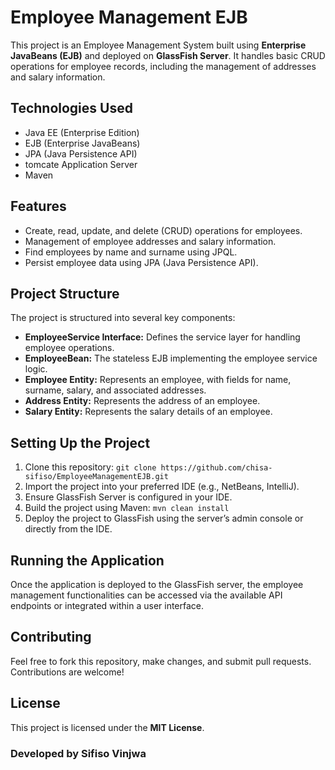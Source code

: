 
<body>

<h1>Employee Management EJB</h1>

<p>This project is an Employee Management System built using <strong>Enterprise JavaBeans (EJB)</strong> and deployed on <strong>GlassFish Server</strong>. It handles basic CRUD operations for employee records, including the management of addresses and salary information.</p>

<h2>Technologies Used</h2>
<ul>
    <li>Java EE (Enterprise Edition)</li>
    <li>EJB (Enterprise JavaBeans)</li>
    <li>JPA (Java Persistence API)</li>
    <li>tomcate Application Server</li>
    <li>Maven</li>
</ul>

<h2>Features</h2>
<ul>
    <li>Create, read, update, and delete (CRUD) operations for employees.</li>
    <li>Management of employee addresses and salary information.</li>
    <li>Find employees by name and surname using JPQL.</li>
    <li>Persist employee data using JPA (Java Persistence API).</li>
</ul>

<h2>Project Structure</h2>
<p>The project is structured into several key components:</p>
<ul>
    <li><strong>EmployeeService Interface:</strong> Defines the service layer for handling employee operations.</li>
    <li><strong>EmployeeBean:</strong> The stateless EJB implementing the employee service logic.</li>
    <li><strong>Employee Entity:</strong> Represents an employee, with fields for name, surname, salary, and associated addresses.</li>
    <li><strong>Address Entity:</strong> Represents the address of an employee.</li>
    <li><strong>Salary Entity:</strong> Represents the salary details of an employee.</li>
</ul>

<h2>Setting Up the Project</h2>
<ol>
    <li>Clone this repository: <code>git clone https://github.com/chisa-sifiso/EmployeeManagementEJB.git</code></li>
    <li>Import the project into your preferred IDE (e.g., NetBeans, IntelliJ).</li>
    <li>Ensure GlassFish Server is configured in your IDE.</li>
    <li>Build the project using Maven: <code>mvn clean install</code></li>
    <li>Deploy the project to GlassFish using the server’s admin console or directly from the IDE.</li>
</ol>

<h2>Running the Application</h2>
<p>Once the application is deployed to the GlassFish server, the employee management functionalities can be accessed via the available API endpoints or integrated within a user interface.</p>

<h2>Contributing</h2>
<p>Feel free to fork this repository, make changes, and submit pull requests. Contributions are welcome!</p>

<h2>License</h2>
<p>This project is licensed under the <strong>MIT License</strong>.</p>
<h3>Developed by Sifiso Vinjwa</h3>
</body>
</html>
